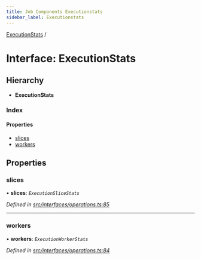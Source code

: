 ```yaml
---
title: Job Components Executionstats
sidebar_label: Executionstats
---
```


[ExecutionStats](executionstats.md) /

# Interface: ExecutionStats

## Hierarchy

* **ExecutionStats**

### Index

#### Properties

* [slices](executionstats.md#slices)
* [workers](executionstats.md#workers)

## Properties

###  slices

• **slices**: *`ExecutionSliceStats`*

*Defined in [src/interfaces/operations.ts:85](https://github.com/terascope/teraslice/tree/5f4f0ae4e2e522131e7b050bf1df57afbaf8e1c9/packages/job-components/src/interfaces/operations.ts#L85)*

___

###  workers

• **workers**: *`ExecutionWorkerStats`*

*Defined in [src/interfaces/operations.ts:84](https://github.com/terascope/teraslice/tree/5f4f0ae4e2e522131e7b050bf1df57afbaf8e1c9/packages/job-components/src/interfaces/operations.ts#L84)*
